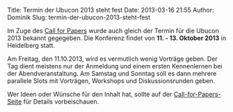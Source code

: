 Title: Termin der Ubucon 2013 steht fest
Date: 2013-03-16 21:55
Author: Dominik
Slug: termin-der-ubucon-2013-steht-fest

Im Zuge des [Call for
Papers](/2013/build_your_conference_call_for_papers_zur_ubucon_2013_eroeffnet)
wurde auch gleich der Termin für die Ubucon 2013 bekannt gegegeben. Die
Konferenz findet von **11. - 13. Oktober 2013** in Heidelberg statt.


Am Freitag, den 11.10.2013, wird es vermutlich wenig Vorträge geben. Der
Tag dient meistens nur der Anmeldung und einem ersten Kennenlernen bei
der Abendveranstaltung. Am Samstag und Sonntag soll es dann mehrere
parallele Slots mit Vorträgen, Workshops und Diskussionsrunden geben.


Wer Ideen oder Wünsche für den Inhalt hat, sollte auf der
[Call-for-Papers-Seite](/2013/cfp) für Details vorbeischauen.



